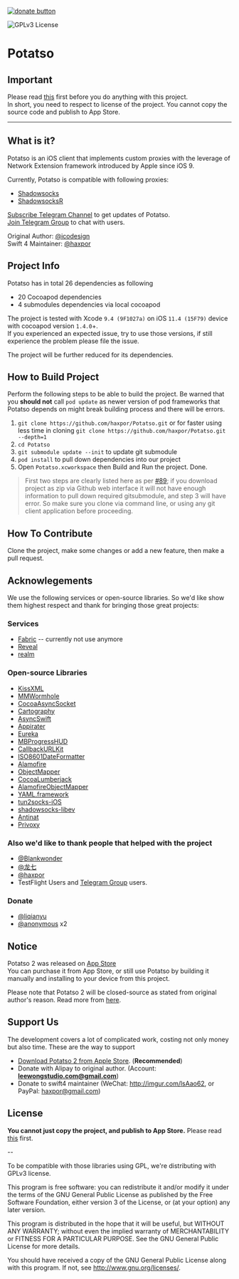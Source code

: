 [![donate button](https://img.shields.io/badge/$-donate-ff69b4.svg?maxAge=2592000&amp;style=flat)](https://github.com/haxpor/donate)

![GPLv3 License](https://img.shields.io/badge/License-GPLv3-blue.svg)

# Potatso 

## Important

Please read [this](https://github.com/haxpor/Potatso/blob/master/ADHERE_LICENSE.md) first before you do anything with this project.  
In short, you need to respect to license of the project. You cannot copy the source code and publish to App Store.

---

## What is it?

Potatso is an iOS client that implements custom proxies with the leverage of Network Extension framework introduced by Apple since iOS 9.

Currently, Potatso is compatible with following proxies:

- [Shadowsocks](https://shadowsocks.org)
- [ShadowsocksR](https://github.com/breakwa11/shadowsocks-rss)

[Subscribe Telegram Channel](https://telegram.me/potatso) to get updates of Potatso.  
[Join Telegram Group](https://telegram.me/joinchat/BT0c4z49OGNZXwl9VsO0uQ) to chat with users.

Original Author: [@icodesign](https://twitter.com/icodesign_me)  
Swift 4 Maintainer: [@haxpor](https://twitter.com/haxpor)

## Project Info

Potatso has in total 26 dependencies as following

* 20 Cocoapod dependencies
* 4 submodules dependencies via local cocoapod

The project is tested with Xcode `9.4 (9F1027a)` on iOS `11.4 (15F79)` device with cocoapod version `1.4.0`+.  
If you experienced an expected issue, try to use those versions, if still experience the problem please file the issue.

The project will be further reduced for its dependencies.

## How to Build Project

Perform the following steps to be able to build the project.
Be warned that you **should not** call `pod update` as newer version of pod frameworks that Potatso depends on might break building process and there will be errors.

1. `git clone https://github.com/haxpor/Potatso.git` or for faster using less time in cloning `git clone https://github.com/haxpor/Potatso.git --depth=1`
2. `cd Potatso`
3. `git submodule update --init` to update git submodule
4. `pod install` to pull down dependencies into our project
5. Open `Potatso.xcworkspace` then Build and Run the project. Done.

> First two steps are clearly listed here as per [#89](https://github.com/haxpor/Potatso/issues/89); if you download project as zip via Github web interface it will not have enough information to pull down required gitsubmodule, and step 3 will have error. So make sure you clone via command line, or using any git client application before proceeding.
   
## How To Contribute

Clone the project, make some changes or add a new feature, then make a pull request.

## Acknowlegements

We use the following services or open-source libraries. So we'd like show them highest respect and thank for bringing those great projects:

### Services

- [Fabric](https://get.fabric.io/) -- currently not use anymore
- [Reveal](http://revealapp.com/)
- [realm](https://realm.io/)

### Open-source Libraries

- [KissXML](https://github.com/robbiehanson/KissXML)
- [MMWormhole](https://github.com/mutualmobile/MMWormhole)
- [CocoaAsyncSocket](https://github.com/robbiehanson/CocoaAsyncSocket)
- [Cartography](https://github.com/robb/Cartography)
- [AsyncSwift](https://github.com/duemunk/Async)
- [Appirater](https://github.com/arashpayan/appirater)
- [Eureka](https://github.com/xmartlabs/Eureka)
- [MBProgressHUD](https://github.com/matej/MBProgressHUD)
- [CallbackURLKit](https://github.com/phimage/CallbackURLKit)
- [ISO8601DateFormatter](https://github.com/boredzo/iso-8601-date-formatter)
- [Alamofire](https://github.com/Alamofire/Alamofire)
- [ObjectMapper](https://github.com/Hearst-DD/ObjectMapper)
- [CocoaLumberjack](https://github.com/CocoaLumberjack/CocoaLumberjack)
- [AlamofireObjectMapper](https://github.com/tristanhimmelman/AlamofireObjectMapper)
- [YAML.framework](https://github.com/mirek/YAML.framework)
- [tun2socks-iOS](https://github.com/shadowsocks/tun2socks-iOS)
- [shadowsocks-libev](https://github.com/shadowsocks/shadowsocks-libev)
- [Antinat](http://antinat.sourceforge.net/)
- [Privoxy](https://www.privoxy.org/)

### Also we'd like to thank people that helped with the project

- [@Blankwonder](https://twitter.com/Blankwonder)
- [@龙七](#)
- [@haxpor](https://twitter.com/haxpor)
- TestFlight Users and [Telegram Group](https://telegram.me/joinchat/BT0c4z49OGNZXwl9VsO0uQ) users.

### Donate
- [@liqianyu](https://twitter.com/liqianyu)
- [@anonymous](#) x2

## Notice

Potatso 2 was released on [App Store](https://itunes.apple.com/us/app/id1162704202?mt=8)  
You can purchase it from App Store, or still use Potatso by building it manually and installing to your device from this project.

Please note that Potatso 2 will be closed-source as stated from original author's reason. Read more from [here](https://github.com/haxpor/Potatso/blob/master/ADHERE_LICENSE.md).

## Support Us

The development covers a lot of complicated work, costing not only money but also time.
These are the way to support

- [Download Potatso 2 from Apple Store](https://itunes.apple.com/us/app/id1162704202?mt=8). (**Recommended**) 
- Donate with Alipay to original author. (Account: **leewongstudio.com@gmail.com**)
- Donate to swift4 maintainer (WeChat: http://imgur.com/lsAao62, or PayPal: haxpor@gmail.com)

## License

**You cannot just copy the project, and publish to App Store.**  Please read [this](https://github.com/haxpor/Potatso/blob/master/ADHERE_LICENSE.md) first.

--

To be compatible with those libraries using GPL, we're distributing with GPLv3 license.

This program is free software: you can redistribute it and/or modify it under the terms of the GNU General Public License as published by the Free Software Foundation, either version 3 of the License, or (at your option) any later version.

This program is distributed in the hope that it will be useful, but WITHOUT ANY WARRANTY; without even the implied warranty of MERCHANTABILITY or FITNESS FOR A PARTICULAR PURPOSE. See the GNU General Public License for more details.

You should have received a copy of the GNU General Public License along with this program. If not, see http://www.gnu.org/licenses/.

